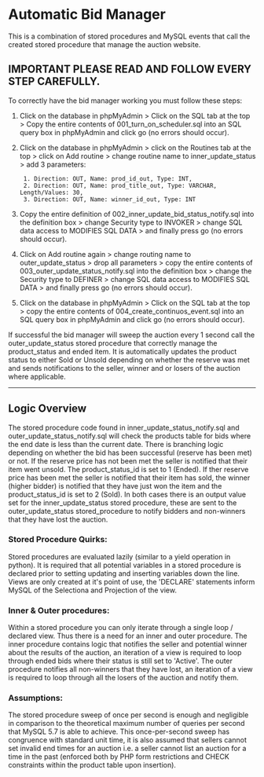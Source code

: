 # Automatic Bid Manager
This is a combination of stored procedures and MySQL events that call the created stored procedure 
that manage the auction website. 

## IMPORTANT PLEASE READ AND FOLLOW EVERY STEP CAREFULLY.
To correctly have the bid manager working you must follow these steps:
1. Click on the database in phpMyAdmin > Click on the SQL tab at the 
top > Copy the entire contents of 001_turn_on_scheduler.sql into an SQL 
query box in phpMyAdmin and click go (no errors should occur).

2. Click on the database in phpMyAdmin > click on the Routines tab at the top > click on Add 
routine > change routine name to inner_update_status > add 3 parameters: 

	   	1. Direction: OUT, Name: prod_id_out, Type: INT, 
	   	2. Direction: OUT, Name: prod_title_out, Type: VARCHAR, Length/Values: 30,
	   	3. Direction: OUT, Name: winner_id_out, Type: INT

3. Copy the entire definition of 002_inner_update_bid_status_notify.sql into the definition 
box > change Security type to INVOKER > change SQL data access to MODIFIES SQL DATA > and finally 
press go (no errors should occur).
    
4. Click on Add routine again > change routing name to outer_update_status > drop all 
parameters > copy the entire contents of 003_outer_update_status_notify.sql into the definition 
box > change the Security type to DEFINER > change SQL data access to MODIFIES SQL DATA > and 
finally press go (no errors should occur).

5. Click on the database in phpMyAdmin > Click on the SQL tab at the top > copy the entire 
contents of 004_create_continuos_event.sql into an SQL query box in phpMyAdmin and click go 
(no errors should occur).

If successful the bid manager will sweep the auction every 1 second call the outer_update_status 
stored procedure that correctly manage the product_status and ended item. It is automatically 
updates the product status to either Sold or Unsold depending on whether the reserve was met and 
sends notifications to the seller, winner and or losers of the auction where applicable.
 
 --------------

## Logic Overview
The stored procedure code found in inner_update_status_notify.sql and 
outer_update_status_notify.sql will check the products table for bids where the end date is less
than the current date. There is branching logic depending on whether the bid has been successful
(reserve has been met) or not. If the reserve price has not been met the seller is notified that
their item went unsold. The product_status_id is set to 1 (Ended). If ther reserve price has been
met the seller is notified that their item has sold, the winner (higher bidder) is notified that
they have just won the item and the product_status_id is set to 2 (Sold). In both cases there is an
output value set for the inner_update_status stored procedure, these are sent to the
outer_update_status stored_procedure to notify bidders and non-winners that they have lost the 
auction.

### Stored Procedure Quirks:
Stored procedures are evaluated lazily (similar to a yield operation in python). It is required
that all potential variables in a stored procedure is declared prior to setting updating and
inserting variables down the line. Views are only created at it's point of use, the 'DECLARE' 
statements inform MySQL of the Selectiona and Projection of the view.

### Inner & Outer procedures:
Within a stored procedure you can only iterate through a single loop / declared view. Thus there is
a need for an inner and outer procedure. The inner procedure contains logic that notifies the
seller and potential winner about the results of the auction, an iteration of a view is required to
loop through ended bids where their status is still set to 'Active'. The outer procedure notifies 
all non-winners that they have lost, an iteration of a view is required to loop through all the 
losers of the auction and notify them.

### Assumptions:
The stored procedure sweep of once per second is enough and negligible in comparison to the
theoretical maximum number of queries per second that MySQL 5.7 is able to achieve. This 
once-per-second sweep has congruence with standard unit time, it is also assumed that sellers 
cannot set invalid end times for an auction i.e. a seller cannot list an auction for a time in the 
past (enforced both by PHP form restrictions and CHECK constraints within the product table upon 
insertion).
